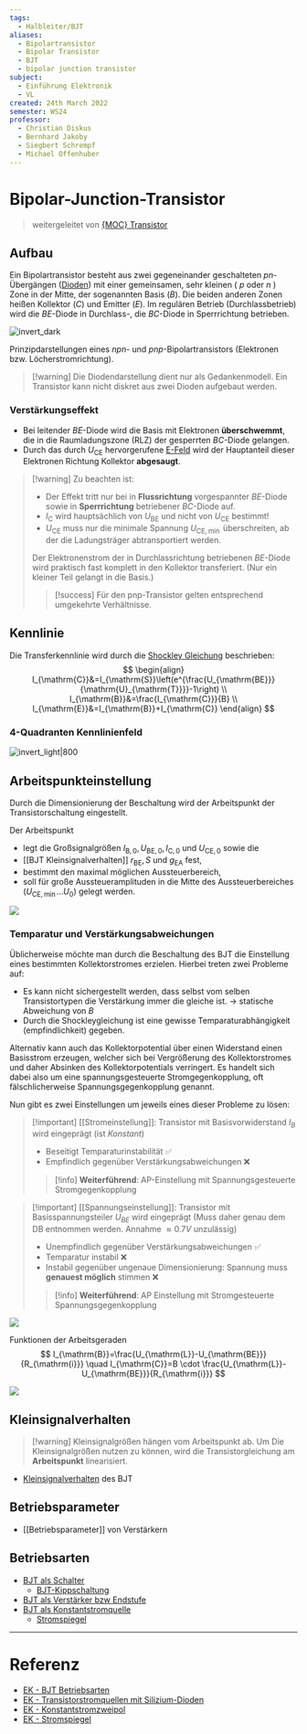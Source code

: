 ```yaml
---
tags:
  - Halbleiter/BJT
aliases:
  - Bipolartransistor
  - Bipolar Transistor
  - BJT
  - bipolar junction transistor
subject:
  - Einführung Elektronik
  - VL
created: 24th March 2022
semester: WS24
professor:
  - Christian Diskus
  - Bernhard Jakoby
  - Siegbert Schrempf
  - Michael Offenhuber
---
```


# Bipolar-Junction-Transistor

> weitergeleitet von [{MOC} Transistor]({MOC}%20Transistor.md)

## Aufbau

Ein Bipolartransistor besteht aus zwei gegeneinander geschalteten $p n$-Übergängen ([Dioden](Diode.md)) mit einer gemeinsamen, sehr kleinen ( $p$ oder $n$ ) Zone in der Mitte, der sogenannten Basis $(B)$. Die beiden anderen Zonen heißen Kollektor $(C)$ und Emitter $(E)$. Im regulären Betrieb (Durchlassbetrieb) wird die $B E$-Diode in Durchlass-, die $B C$-Diode in Sperrrichtung betrieben.

![invert_dark](assets/{265200CE-C932-4D7C-8274-C3109067134D}.png)

Prinzipdarstellungen eines $npn$- und $p n p$-Bipolartransistors (Elektronen bzw. Löcherstromrichtung).

> [!warning] Die Diodendarstellung dient nur als Gedankenmodell. Ein Transistor kann nicht diskret aus zwei Dioden aufgebaut werden.

### Verstärkungseffekt

- Bei leitender $B E$-Diode wird die Basis mit Elektronen **überschwemmt**, die in die Raumladungszone (RLZ) der gesperrten $B C$-Diode gelangen.
- Durch das durch $U_{\mathrm{CE}}$ hervorgerufene [E-Feld](../../Elektrotechnik/Elektrisches%20Feld.md) wird der Hauptanteil dieser Elektronen Richtung Kollektor **abgesaugt**.

> [!warning] Zu beachten ist:
> - Der Effekt tritt nur bei in **Flussrichtung** vorgespannter $BE$-Diode sowie in **Sperrrichtung** betriebener $B C$-Diode auf.
> - $I_{\mathrm{C}}$ wird hauptsächlich von $U_{\mathrm{BE}}$ und nicht von $U_{\mathrm{CE}}$ bestimmt!
> - $U_{\mathrm{CE}}$ muss nur die minimale Spannung $U_{\mathrm{CE}, \min }$ überschreiten, ab der die Ladungsträger abtransportiert werden.
> 
> Der Elektronenstrom der in Durchlassrichtung betriebenen $B E$-Diode wird praktisch fast komplett in den Kollektor transferiert. (Nur ein kleiner Teil gelangt in die Basis.)
>  > [!success] Für den pnp-Transistor gelten entsprechend umgekehrte Verhältnisse.

## Kennlinie

Die Transferkennlinie wird durch die [Shockley Gleichung](../../Physik/Shockley%20Gleichung.md) beschrieben:
$$
\begin{align}
I_{\mathrm{C}}&=I_{\mathrm{S}}\left(e^{\frac{U_{\mathrm{BE}}}{\mathrm{U}_{\mathrm{T}}}}-1\right) \\
I_{\mathrm{B}}&=\frac{I_{\mathrm{C}}}{B} \\
I_{\mathrm{E}}&=I_{\mathrm{B}}+I_{\mathrm{C}}
\end{align}
$$

### 4-Quadranten Kennlinienfeld

![invert_light|800](../assets/BJT-KL.png)

## Arbeitspunkteinstellung

Durch die Dimensionierung der Beschaltung wird der Arbeitspunkt der Transistorschaltung eingestellt.

Der Arbeitspunkt
- legt die Großsignalgrößen $I_{\mathrm{B}, 0}, U_{\mathrm{BE}, 0}, I_{\mathrm{C}, 0}$ und $U_{\mathrm{CE}, 0}$ sowie die
- [[BJT Kleinsignalverhalten]] $r_{\mathrm{BE}}, S$ und $g_{\mathrm{EA}}$ fest,
- bestimmt den maximal möglichen Aussteuerbereich,
- soll für große Aussteueramplituden in die Mitte des Aussteuerbereiches $\left(U_{\mathrm{CE}, \min } \ldots U_0\right)$ gelegt werden.

![](assets/{15B99FC5-3166-4FFB-A1B9-944E5F2E7AE9}.png)

### Temparatur und Verstärkungsabweichungen

Üblicherweise möchte man durch die Beschaltung des BJT die Einstellung eines bestimmten Kollektorstromes erzielen. Hierbei treten zwei Probleme auf:

- Es kann nicht sichergestellt werden, dass selbst vom selben Transistortypen die Verstärkung immer die gleiche ist. $\to$ statische Abweichung von $B$
- Durch die Shockleygleichung ist eine gewisse Temparaturabhängigkeit (empfindlichkeit) gegeben.

Alternativ kann auch das Kollektorpotential über einen Widerstand einen Basisstrom erzeugen, welcher sich bei Vergrößerung des Kollektorstromes und daher Absinken des Kollektorpotentials verringert. Es handelt sich dabei also um eine spannungsgesteuerte Stromgegenkopplung, oft fälschlicherweise Spannungsgegenkopplung genannt.

Nun gibt es zwei Einstellungen um jeweils eines dieser Probleme zu lösen:

> [!important] [[Stromeinstellung]]: Transistor mit Basisvorwiderstand
> $I_{B}$ wird eingeprägt (ist *Konstant*)
> - Beseitigt Temparaturinstabilität ✅
> - Empfindlich gegenüber Verstärkungsabweichungen ❌
> 
> > [!info] **Weiterführend**: AP-Einstellung mit Spannungsgesteuerte Stromgegenkopplung

> [!important] [[Spannungseinstellung]]: Transistor mit Basisspannungsteiler
> $U_{BE}$ wird eingeprägt (Muss daher genau dem DB entnommen werden. Annahme $\approx 0.7 V$ unzulässig)
> - Unempfindlich gegenüber Verstärkungsabweichungen ✅
> - Temparatur instabil ❌
> - Instabil gegenüber ungenaue Dimensionierung: Spannung muss **genauest möglich** stimmen ❌
>  
> > [!info] **Weiterführend**: AP Einstellung mit Stromgesteuerte Spannungsgegenkopplung

![](assets/{8ED7CCB4-8EE7-4420-BCF2-4D12D04047FD}.png)

Funktionen der Arbeitsgeraden
$$
I_{\mathrm{B}}=\frac{U_{\mathrm{L}}-U_{\mathrm{BE}}}{R_{\mathrm{i}}} \quad I_{\mathrm{C}}=B \cdot \frac{U_{\mathrm{L}}-U_{\mathrm{BE}}}{R_{\mathrm{i}}}
$$

![](assets/{9C735800-443E-4EBF-BBDF-2F3886884455}.png)

## Kleinsignalverhalten

 
> [!warning] Kleinsignalgrößen hängen vom Arbeitspunkt ab.
> Um Die Kleinsignalgrößen nutzen zu können, wird die Transistorgleichung am **Arbeitspunkt** linearisiert. 

- [Kleinsignalverhalten](BJT%20Kleinsignalverhalten.md) des BJT

## Betriebsparameter

- [[Betriebsparameter]] von Verstärkern

## Betriebsarten

- [BJT als Schalter](BJT%20als%20Schalter.md)
    - [BJT-Kippschaltung](../Oszillatoren/Kippstufe.md#BJT-Kippschaltung)
- [BJT als Verstärker bzw Endstufe](BJT%20als%20Verstärker%20bzw%20Endstufe.md)
- [BJT als Konstantstromquelle](BJT%20als%20Konstantstromquelle.md)
    - [Stromspiegel](../Stromversorgungseinheiten/Stromspiegel.md)

---

# Referenz

- [EK - BJT Betriebsarten](https://www.elektronik-kompendium.de/sites/slt/0303311.htm)
- [EK - Transistorstromquellen mit Silizium-Dioden](https://www.elektronik-kompendium.de/public/schaerer/currled.htm)
- [EK - Konstantstromzweipol](https://www.elektronik-kompendium.de/public/schaerer/curr2pol.htm)
- [EK - Stromspiegel](https://www.elektronik-kompendium.de/public/schaerer/currmr.htm)